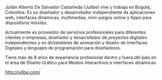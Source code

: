 Julián Alberto De Salvador Castañeda (Julibe) vive y trabaja en Bogotá, Colombia. Es un diseñador y desarrollador independiente de aplicaciones web, interfaces dinámicas, multimedias, mini-juegos online y Apps para dispositivos móviles. 

Actualmente es proveedor de servicios profesionales para diferentes clientes o empresas, diseñador y desarrollador de proyectos digitales independientes y es dictatalleres de animación y diseño de Interfaces Digitales y lenguajes de programación para diseñadores. 

Tiene más de 8 años de experiencia profesional dentro y fuera del país en el área de Diseño Gráfico para Medios Interactivos e interfaces dinámicas.

http://julibe.com/
